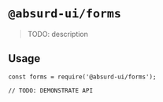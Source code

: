 # `@absurd-ui/forms`

> TODO: description

## Usage

```
const forms = require('@absurd-ui/forms');

// TODO: DEMONSTRATE API
```
